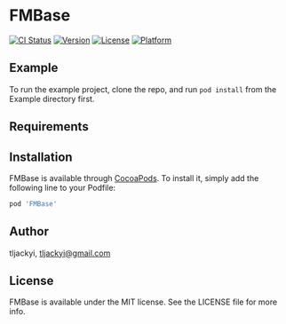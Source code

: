 # FMBase

[![CI Status](https://img.shields.io/travis/tljackyi/FMBase.svg?style=flat)](https://travis-ci.org/tljackyi/FMBase)
[![Version](https://img.shields.io/cocoapods/v/FMBase.svg?style=flat)](https://cocoapods.org/pods/FMBase)
[![License](https://img.shields.io/cocoapods/l/FMBase.svg?style=flat)](https://cocoapods.org/pods/FMBase)
[![Platform](https://img.shields.io/cocoapods/p/FMBase.svg?style=flat)](https://cocoapods.org/pods/FMBase)

## Example

To run the example project, clone the repo, and run `pod install` from the Example directory first.

## Requirements

## Installation

FMBase is available through [CocoaPods](https://cocoapods.org). To install
it, simply add the following line to your Podfile:

```ruby
pod 'FMBase'
```

## Author

tljackyi, tljackyi@gmail.com

## License

FMBase is available under the MIT license. See the LICENSE file for more info.
